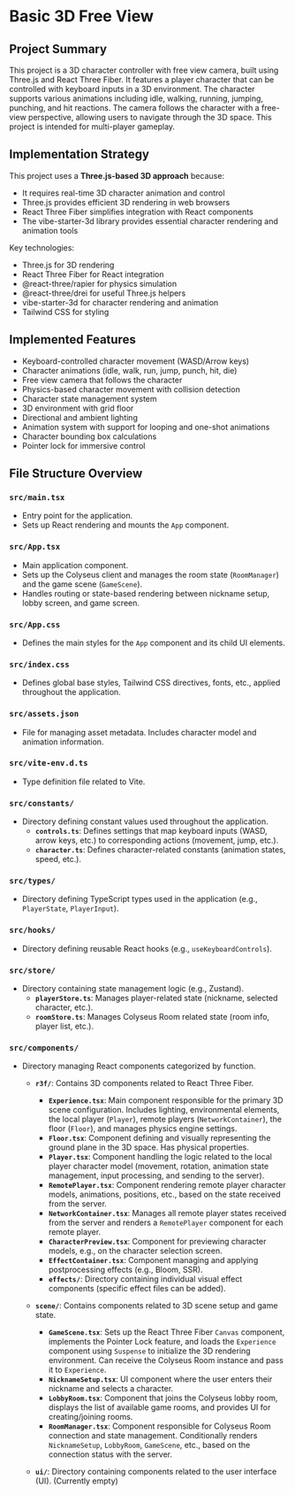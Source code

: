 # Basic 3D Free View

## Project Summary

This project is a 3D character controller with free view camera, built using Three.js and React Three Fiber. It features a player character that can be controlled with keyboard inputs in a 3D environment. The character supports various animations including idle, walking, running, jumping, punching, and hit reactions. The camera follows the character with a free-view perspective, allowing users to navigate through the 3D space. This project is intended for multi-player gameplay.

## Implementation Strategy

This project uses a **Three.js-based 3D approach** because:

- It requires real-time 3D character animation and control
- Three.js provides efficient 3D rendering in web browsers
- React Three Fiber simplifies integration with React components
- The vibe-starter-3d library provides essential character rendering and animation tools

Key technologies:

- Three.js for 3D rendering
- React Three Fiber for React integration
- @react-three/rapier for physics simulation
- @react-three/drei for useful Three.js helpers
- vibe-starter-3d for character rendering and animation
- Tailwind CSS for styling

## Implemented Features

- Keyboard-controlled character movement (WASD/Arrow keys)
- Character animations (idle, walk, run, jump, punch, hit, die)
- Free view camera that follows the character
- Physics-based character movement with collision detection
- Character state management system
- 3D environment with grid floor
- Directional and ambient lighting
- Animation system with support for looping and one-shot animations
- Character bounding box calculations
- Pointer lock for immersive control

## File Structure Overview

### `src/main.tsx`

- Entry point for the application.
- Sets up React rendering and mounts the `App` component.

### `src/App.tsx`

- Main application component.
- Sets up the Colyseus client and manages the room state (`RoomManager`) and the game scene (`GameScene`).
- Handles routing or state-based rendering between nickname setup, lobby screen, and game screen.

### `src/App.css`

- Defines the main styles for the `App` component and its child UI elements.

### `src/index.css`

- Defines global base styles, Tailwind CSS directives, fonts, etc., applied throughout the application.

### `src/assets.json`

- File for managing asset metadata. Includes character model and animation information.

### `src/vite-env.d.ts`

- Type definition file related to Vite.

### `src/constants/`

- Directory defining constant values used throughout the application.
  - **`controls.ts`**: Defines settings that map keyboard inputs (WASD, arrow keys, etc.) to corresponding actions (movement, jump, etc.).
  - **`character.ts`**: Defines character-related constants (animation states, speed, etc.).

### `src/types/`

- Directory defining TypeScript types used in the application (e.g., `PlayerState`, `PlayerInput`).

### `src/hooks/`

- Directory defining reusable React hooks (e.g., `useKeyboardControls`).

### `src/store/`

- Directory containing state management logic (e.g., Zustand).
  - **`playerStore.ts`**: Manages player-related state (nickname, selected character, etc.).
  - **`roomStore.ts`**: Manages Colyseus Room related state (room info, player list, etc.).

### `src/components/`

- Directory managing React components categorized by function.

  - **`r3f/`**: Contains 3D components related to React Three Fiber.

    - **`Experience.tsx`**: Main component responsible for the primary 3D scene configuration. Includes lighting, environmental elements, the local player (`Player`), remote players (`NetworkContainer`), the floor (`Floor`), and manages physics engine settings.
    - **`Floor.tsx`**: Component defining and visually representing the ground plane in the 3D space. Has physical properties.
    - **`Player.tsx`**: Component handling the logic related to the local player character model (movement, rotation, animation state management, input processing, and sending to the server).
    - **`RemotePlayer.tsx`**: Component rendering remote player character models, animations, positions, etc., based on the state received from the server.
    - **`NetworkContainer.tsx`**: Manages all remote player states received from the server and renders a `RemotePlayer` component for each remote player.
    - **`CharacterPreview.tsx`**: Component for previewing character models, e.g., on the character selection screen.
    - **`EffectContainer.tsx`**: Component managing and applying postprocessing effects (e.g., Bloom, SSR).
    - **`effects/`**: Directory containing individual visual effect components (specific effect files can be added).

  - **`scene/`**: Contains components related to 3D scene setup and game state.

    - **`GameScene.tsx`**: Sets up the React Three Fiber `Canvas` component, implements the Pointer Lock feature, and loads the `Experience` component using `Suspense` to initialize the 3D rendering environment. Can receive the Colyseus Room instance and pass it to `Experience`.
    - **`NicknameSetup.tsx`**: UI component where the user enters their nickname and selects a character.
    - **`LobbyRoom.tsx`**: Component that joins the Colyseus lobby room, displays the list of available game rooms, and provides UI for creating/joining rooms.
    - **`RoomManager.tsx`**: Component responsible for Colyseus Room connection and state management. Conditionally renders `NicknameSetup`, `LobbyRoom`, `GameScene`, etc., based on the connection status with the server.

  - **`ui/`**: Directory containing components related to the user interface (UI). (Currently empty)
